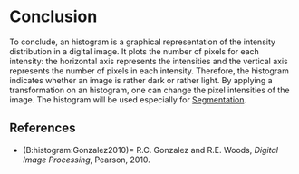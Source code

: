 # Conclusion

To conclude, an histogram is a graphical representation of the intensity distribution in a digital image.
It plots the number of pixels for each intensity:
the horizontal axis represents the intensities and the vertical axis represents the number of pixels in each intensity.
Therefore, the histogram indicates whether an image is rather dark or rather light.
By applying a transformation on an histogram, one can change the pixel intensities of the image.
The histogram will be used especially for [Segmentation](C:segmentation:intro).

## References

* (B:histogram:Gonzalez2010)=
  R.C. Gonzalez and R.E. Woods,
  _Digital Image Processing_,
  Pearson, 2010.
